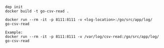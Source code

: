     dep init
    docker build -t go-csv-read .

    docker run --rm -it -p 8111:8111 -v <log-location>:/go/src/app/log/ go-csv-read

    Example:
    docker run --rm -it -p 8111:8111 -v /var/log/csv-read:/go/src/app/log/ go-csv-read